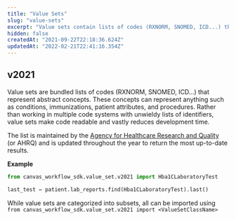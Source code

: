 ```yaml
---
title: "Value Sets"
slug: "value-sets"
excerpt: "Value sets contain lists of codes (RXNORM, SNOMED, ICD...) that represent concepts."
hidden: false
createdAt: "2021-09-22T22:18:36.624Z"
updatedAt: "2022-02-21T22:41:16.354Z"
---
```

## v2021

Value sets are bundled lists of codes (RXNORM, SNOMED, ICD...) that represent abstract concepts. These concepts can represent anything such as conditions, immunizations, patient attributes, and procedures.
Rather than working in multiple code systems with unwieldy lists of identifiers, value sets
make code readable and vastly reduces development time. 

The list is maintained by the [Agency for Healthcare Research and Quality](https://www.hcup-us.ahrq.gov/)
(or AHRQ) and is updated throughout the year to return the most up-to-date results.

**Example**

```python
from canvas_workflow_sdk.value_set.v2021 import Hba1CLaboratoryTest

last_test = patient.lab_reports.find(Hba1CLaboratoryTest).last()

```

While value sets are categorized into subsets, all can be imported using `from canvas_workflow_sdk.value_set.v2021 import <ValueSetClassName>`
